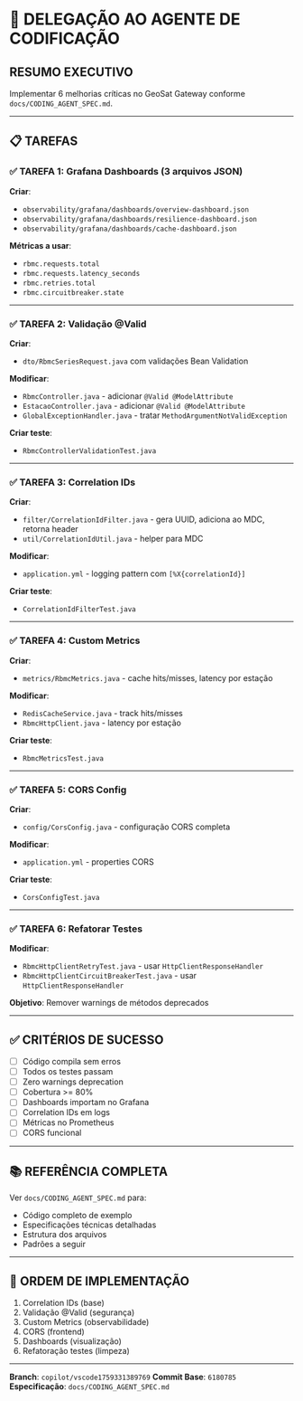 # 🎯 DELEGAÇÃO AO AGENTE DE CODIFICAÇÃO

## RESUMO EXECUTIVO

Implementar 6 melhorias críticas no GeoSat Gateway conforme `docs/CODING_AGENT_SPEC.md`.

---

## 📋 TAREFAS

### ✅ TAREFA 1: Grafana Dashboards (3 arquivos JSON)

**Criar**:
- `observability/grafana/dashboards/overview-dashboard.json`
- `observability/grafana/dashboards/resilience-dashboard.json`  
- `observability/grafana/dashboards/cache-dashboard.json`

**Métricas a usar**:
- `rbmc.requests.total`
- `rbmc.requests.latency_seconds`
- `rbmc.retries.total`
- `rbmc.circuitbreaker.state`

---

### ✅ TAREFA 2: Validação @Valid

**Criar**:
- `dto/RbmcSeriesRequest.java` com validações Bean Validation

**Modificar**:
- `RbmcController.java` - adicionar `@Valid @ModelAttribute`
- `EstacaoController.java` - adicionar `@Valid @ModelAttribute`
- `GlobalExceptionHandler.java` - tratar `MethodArgumentNotValidException`

**Criar teste**:
- `RbmcControllerValidationTest.java`

---

### ✅ TAREFA 3: Correlation IDs

**Criar**:
- `filter/CorrelationIdFilter.java` - gera UUID, adiciona ao MDC, retorna header
- `util/CorrelationIdUtil.java` - helper para MDC

**Modificar**:
- `application.yml` - logging pattern com `[%X{correlationId}]`

**Criar teste**:
- `CorrelationIdFilterTest.java`

---

### ✅ TAREFA 4: Custom Metrics

**Criar**:
- `metrics/RbmcMetrics.java` - cache hits/misses, latency por estação

**Modificar**:
- `RedisCacheService.java` - track hits/misses
- `RbmcHttpClient.java` - latency por estação

**Criar teste**:
- `RbmcMetricsTest.java`

---

### ✅ TAREFA 5: CORS Config

**Criar**:
- `config/CorsConfig.java` - configuração CORS completa

**Modificar**:
- `application.yml` - properties CORS

**Criar teste**:
- `CorsConfigTest.java`

---

### ✅ TAREFA 6: Refatorar Testes

**Modificar**:
- `RbmcHttpClientRetryTest.java` - usar `HttpClientResponseHandler`
- `RbmcHttpClientCircuitBreakerTest.java` - usar `HttpClientResponseHandler`

**Objetivo**: Remover warnings de métodos deprecados

---

## ✅ CRITÉRIOS DE SUCESSO

- [ ] Código compila sem erros
- [ ] Todos os testes passam
- [ ] Zero warnings deprecation
- [ ] Cobertura >= 80%
- [ ] Dashboards importam no Grafana
- [ ] Correlation IDs em logs
- [ ] Métricas no Prometheus
- [ ] CORS funcional

---

## 📚 REFERÊNCIA COMPLETA

Ver `docs/CODING_AGENT_SPEC.md` para:
- Código completo de exemplo
- Especificações técnicas detalhadas
- Estrutura dos arquivos
- Padrões a seguir

---

## 🎯 ORDEM DE IMPLEMENTAÇÃO

1. Correlation IDs (base)
2. Validação @Valid (segurança)
3. Custom Metrics (observabilidade)
4. CORS (frontend)
5. Dashboards (visualização)
6. Refatoração testes (limpeza)

---

**Branch**: `copilot/vscode1759331389769`
**Commit Base**: `6180785`
**Especificação**: `docs/CODING_AGENT_SPEC.md`
